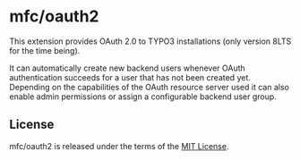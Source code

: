 mfc/oauth2
==========

This extension provides OAuth 2.0 to TYPO3 installations (only version 8LTS for the time being).

It can automatically create new backend users whenever OAuth authentication succeeds for a user that has not been created yet. Depending on the capabilities of the OAuth resource server used it can also enable admin permissions or assign a configurable backend user group.

License
-------
mfc/oauth2 is released under the terms of the [MIT License](LICENSE.md).
